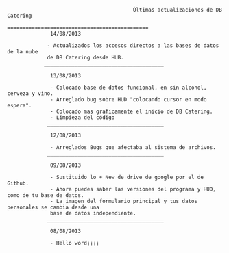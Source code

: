                                              Últimas actualizaciones de DB Catering
                                         ==============================================
                  14/08/2013
                  
                 - Actualizados los accesos directos a las bases de datos de la nube 
                 de DB Catering desde HUB.
                _______________________________________
                 
                  13/08/2013 
 
                  - Colocado base de datos funcional, en sin alcohol, cerveza y vino.
                  - Arreglado bug sobre HUD "colocando cursor en modo espera".
                  - Colocado mas graficamente el inicio de DB Catering.
                  - Limpieza del código
                 ______________________________________
                 
                  12/08/2013

                  - Arreglados Bugs que afectaba al sistema de archivos.
                 ______________________________________

                  09/08/2013

                  - Sustituido lo + New de drive de google por el de Github.
                  - Ahora puedes saber las versiones del programa y HUD, como de tu base de datos.
                  - La imagen del formulario principal y tus datos personales se cambia desde una 
                  base de datos independiente.
                 ______________________________________

                  08/08/2013

                  - Hello word¡¡¡¡
